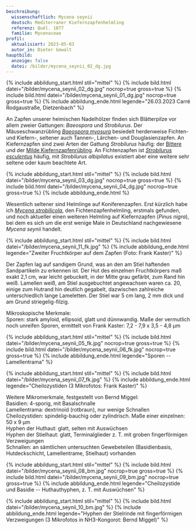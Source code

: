 ```yaml
---
beschreibung:
  wissenschaftlich: Mycena seynii
  deutsch: Mediterraner Kiefernzapfenhelmling
  referenz: Quél. 1877
  familie: Mycenaceae
profil:
  aktualisiert: 2023-05-03
  autor_in: Dieter Gewalt
hauptbild:
  anzeige: false
  datei: /bilder/mycena_seynii_02_dg.jpg
---
```

{% include abbildung_start.html stil="mittel" %}
{% include bild.html datei="/bilder/mycena_seynii_02_dg.jpg" nocrop=true gross=true %}
{% include bild.html datei="/bilder/mycena_seynii_01_dg.jpg" nocrop=true gross=true %}
{% include abbildung_ende.html legende="26.03.2023 Carré Rodgaustraße, Dietzenbach" %}

An Zapfen unserer heimischen Nadelhölzer finden sich Blätterpilze vor allem zweier Gattungen: *Baeospora* und *Strobilurus*. Der Mäuseschwanzrübling *[Baeospora myosura](/pilze/baeospora-myosura-mäuseschwanz-rübling)* besiedelt herdenweise Fichten- und Kiefern-, seltener auch Tannen-, Lärchen- und Douglasienzapfen. An Kiefernzapfen sind zwei Arten der Gattung *Strobilurus* häufig: der [Bittere](/pilze/strobilurus-tenacellus-bitterer-kiefern-zapfenrübling) und der [Milde Kiefernzapfenrübling](/pilze/strobilurus-stephanocystis-milder-kieferzapfenrübling). An Fichtenzapfen ist *[Strobilurus esculentus](/pilze/strobilurus-esculentus-fichtenzapfenrübling)* häufig, mit *Strobilurus albipilatus* existiert aber eine weitere sehr seltene oder kaum beachtete Art.

{% include abbildung_start.html stil="mittel" %}
{% include bild.html datei="/bilder/mycena_seynii_03_dg.jpg" nocrop=true gross=true %}
{% include bild.html datei="/bilder/mycena_seynii_04_dg.jpg" nocrop=true gross=true %}
{% include abbildung_ende.html %}

Wesentlich seltener sind Helmlinge auf Koniferenzapfen. Erst kürzlich habe ich *[Mycena strobilicola](/pilze/mycena-strobilicola-fichtenzapfenhelmling)*, den Fichtenzapfenhelmling, erstmals gefunden, und noch aktueller einen weiteren Helmling auf Kiefernzapfen (*Pinus nigra*), bei dem es sich um die erst wenige Male in Deutschland nachgewiesene *Mycena seynii* handelt.

{% include abbildung_start.html stil="mittel" %}
{% include bild.html datei="/bilder/mycena_seynii_11_fk.jpg" %}
{% include abbildung_ende.html legende="Zweiter Fruchtkörper auf dem Zapfen (Foto: Frank Kaster)" %}

Der Zapfen lag auf sandigem Grund, was an den am Stiel haftenden Sandpartikeln zu erkennen ist. Der Hut des einzelnen Fruchtkörpers maß exakt 2,1 cm, war leicht gebuckelt, in der Mitte grau gefärbt, zum Rand hin weiß. Lamellen weiß, am Stiel ausgebuchtet angewachsen waren ca. 20, einige zum Hutrand hin deutlich gegabelt, dazwischen zahlreiche unterschiedlich lange Lameletten. Der Stiel war 5 cm lang, 2 mm dick und am Grund striegelig-filzig.

Mikroskopische Merkmale:\
Sporen: stark amyloid, ellipsoid, glatt und dünnwandig. Maße der vermutlich noch unreifen Sporen, ermittelt von Frank Kaster: 7,2 - 7,9 x 3,5 - 4,8 µm

{% include abbildung_start.html stil="mittel" %}
{% include bild.html datei="/bilder/mycena_seynii_05_fk.jpg" nocrop=true gross=true %}
{% include bild.html datei="/bilder/mycena_seynii_06_fk.jpg" nocrop=true gross=true %}
{% include abbildung_ende.html legende="Sporen  --  Lamellentrama" %}

{% include abbildung_start.html stil="mittel" %}
{% include bild.html datei="/bilder/mycena_seynii_07_fk.jpg" %}
{% include abbildung_ende.html legende="Cheilozystiden (3 Mikrofotos: Frank Kaster)" %}

Weitere Mikromerkmale, festgestellt von Bernd Miggel:\
Basidien: 4-sporig, mit Basalschnalle\
Lamellentrama: dextrinoid (rotbraun), nur wenige Schnallen\
Cheilozystiden: spindelig-bauchig oder zylindrisch. Maße einer einzelnen: 50 x 9 µm\
Hyphen der Huthaut: glatt, selten mit Auswüchsen\
Hyphen der Stielhaut: glatt, Terminalglieder z. T. mit groben fingerförmigen Verzweigungen\
Schnallen: an sämtlichen untersuchten Gewebeteilen (Basidienbasis, Hutdeckschicht, Lamellentrame, Stielhaut) vorhanden

{% include abbildung_start.html stil="mittel" %}
{% include bild.html datei="/bilder/mycena_seynii_08_bm.jpg" nocrop=true gross=true %}
{% include bild.html datei="/bilder/mycena_seynii_09_bm.jpg" nocrop=true gross=true %}
{% include abbildung_ende.html legende="Cheilozystide und Basidie -- Huthauthyphen, z. T. mit Auswüchsen" %}

{% include abbildung_start.html stil="mittel" %}
{% include bild.html datei="/bilder/mycena_seynii_10_bm.jpg" %}
{% include abbildung_ende.html legende="Hyphen der Stielrinde mit fingerförmigen Verzweigungen (3 Mikrofotos in NH3-Kongorot: Bernd Miggel)" %}